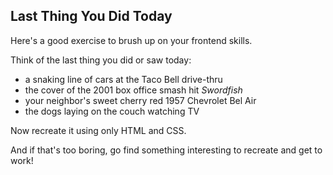 ## Last Thing You Did Today

Here's a good exercise to brush up on your frontend skills.

Think of the last thing you did or saw today:
* a snaking line of cars at the Taco Bell drive-thru
* the cover of the 2001 box office smash hit *Swordfish*
* your neighbor's sweet cherry red 1957 Chevrolet Bel Air
* the dogs laying on the couch watching TV

Now recreate it using only HTML and CSS.

And if that's too boring, go find something interesting to recreate and get to work!
